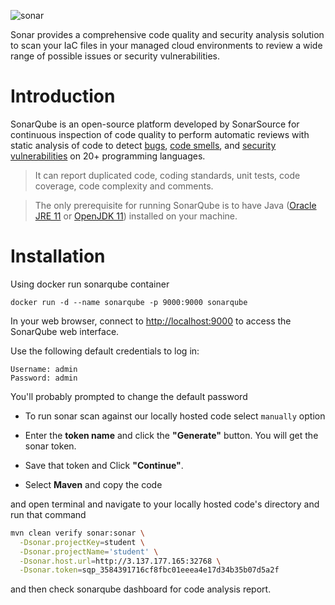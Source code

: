![sonar](https://miro.medium.com/v2/resize:fit:720/format:webp/1*KOadiTidZoHtrfanE3Ck5A.png)


Sonar provides a comprehensive code quality and security analysis solution to scan your IaC files in your managed cloud environments to review a wide range of possible issues or security vulnerabilities.
# Introduction

SonarQube is an open-source platform developed by SonarSource for continuous inspection of code quality to perform automatic reviews with static analysis of code to detect [bugs](https://www.techopedia.com/definition/3758/bug), [code smells](https://en.wikipedia.org/wiki/Code_smell), and [security vulnerabilities](https://owasp.org/www-community/vulnerabilities/) on 20+ programming languages.

> It can report duplicated code, coding standards, unit tests, code coverage, code complexity and comments.

> The only prerequisite for running SonarQube is to have Java ([Oracle JRE 11](https://www.oracle.com/java/technologies/javase-jre8-downloads.html) or [OpenJDK 11](https://www.oracle.com/java/technologies/javase/javase-jdk8-downloads.html)) installed on your machine.

# Installation

Using docker run sonarqube container
```
docker run -d --name sonarqube -p 9000:9000 sonarqube
```
In your web browser, connect to [http://localhost:9000](http://localhost:9000) to access the SonarQube web interface.

Use the following default credentials to log in:

```
Username: admin  
Password: admin
```

You'll probably prompted to change the default password

- To run sonar scan against our locally hosted code select `manually` option

- Enter the **token name** and click the **"Generate"** button. You will get the sonar token.

- Save that token and Click **"Continue"**.
- Select **Maven** and copy the code

and open terminal and navigate to your locally hosted code's directory
and run that command

```sh
mvn clean verify sonar:sonar \
  -Dsonar.projectKey=student \
  -Dsonar.projectName='student' \
  -Dsonar.host.url=http://3.137.177.165:32768 \
  -Dsonar.token=sqp_3584391716cf8fbc01eeea4e17d34b35b07d5a2f
```

and then check sonarqube dashboard for code analysis report.

